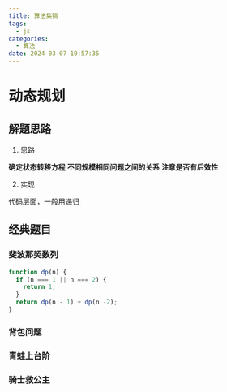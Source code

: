 ```yaml
---
title: 算法集锦
tags:
  - js
categories:
  - 算法
date: 2024-03-07 10:57:35
---
```


# 动态规划

## 解题思路

1. 思路

**确定状态转移方程**
**不同规模相同问题之间的关系**
**注意是否有后效性**

2. 实现
 
代码层面，一般用递归

## 经典题目

### 斐波那契数列

```javascript
function dp(n) {
  if (n === 1 || n === 2) {
    return 1;
  }
  return dp(n - 1) + dp(n -2);
}
```

### 背包问题

### 青蛙上台阶

### 骑士救公主